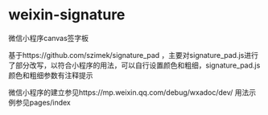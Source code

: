 # weixin-signature
微信小程序canvas签字板


基于https://github.com/szimek/signature_pad ，主要对signature_pad.js进行了部分改写，以符合小程序的用法，可以自行设置颜色和粗细，signature_pad.js颜色和粗细参数有注释提示

微信小程序的建立参见https://mp.weixin.qq.com/debug/wxadoc/dev/
用法示例参见pages/index
